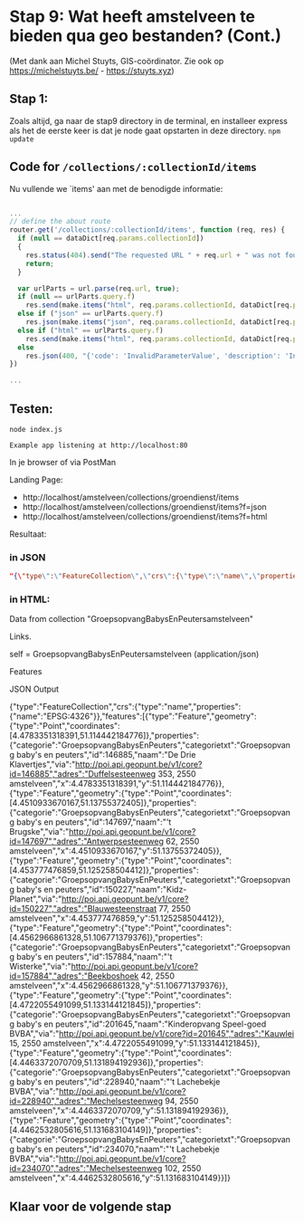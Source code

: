 # Stap 9: Wat heeft amstelveen te bieden qua geo bestanden? (Cont.)

(Met dank aan Michel Stuyts, GIS-coördinator. Zie ook op https://michelstuyts.be/ - https://stuyts.xyz)

## Stap 1:
Zoals altijd, ga naar de stap9 directory in de terminal, en installeer express als het de eerste keer is dat je node gaat opstarten in deze directory. `npm update`

## Code for `/collections/:collectionId/items`

Nu vullende we `items' aan met de benodigde informatie:

```javascript

...
// define the about route
router.get('/collections/:collectionId/items', function (req, res) {
  if (null == dataDict[req.params.collectionId])
  {
    res.status(404).send("The requested URL " + req.url + " was not found on this server");
    return;
  }

  var urlParts = url.parse(req.url, true);
  if (null == urlParts.query.f) 
    res.send(make.items("html", req.params.collectionId, dataDict[req.params.collectionId]));
  else if ("json" == urlParts.query.f) 
    res.json(make.items("json", req.params.collectionId, dataDict[req.params.collectionId]));
  else if ("html" == urlParts.query.f)
    res.send(make.items("html", req.params.collectionId, dataDict[req.params.collectionId]));
  else
    res.json(400, "{'code': 'InvalidParameterValue', 'description': 'Invalid format'}") 
})

...

```

## Testen:
```
node index.js
```

`Example app listening at http://localhost:80`

In je browser of via PostMan

Landing Page:
- http://localhost/amstelveen/collections/groendienst/items
- http://localhost/amstelveen/collections/groendienst/items?f=json
- http://localhost/amstelveen/collections/groendienst/items?f=html

Resultaat:

### in JSON
```json
"{\"type\":\"FeatureCollection\",\"crs\":{\"type\":\"name\",\"properties\":{\"name\":\"EPSG:4326\"}},\"features\":[{\"type\":\"Feature\",\"geometry\":{\"type\":\"Point\",\"coordinates\":[4.4783351318391,51.114442184776]},\"properties\":{\"categorie\":\"GroepsopvangBabysEnPeuters\",\"categorietxt\":\"Groepsopvang baby's en peuters\",\"id\":146885,\"naam\":\"De Drie Klavertjes\",\"via\":\"http://poi.api.geopunt.be/v1/core?id=146885\",\"adres\":\"Duffelsesteenweg 353, 2550 amstelveen\",\"x\":4.4783351318391,\"y\":51.114442184776}},{\"type\":\"Feature\",\"geometry\":{\"type\":\"Point\",\"coordinates\":[4.4510933670167,51.13755372405]},\"properties\":{\"categorie\":\"GroepsopvangBabysEnPeuters\",\"categorietxt\":\"Groepsopvang baby's en peuters\",\"id\":147697,\"naam\":\"'t Brugske\",\"via\":\"http://poi.api.geopunt.be/v1/core?id=147697\",\"adres\":\"Antwerpsesteenweg 62, 2550 amstelveen\",\"x\":4.4510933670167,\"y\":51.13755372405}},{\"type\":\"Feature\",\"geometry\":{\"type\":\"Point\",\"coordinates\":[4.453777476859,51.125258504412]},\"properties\":{\"categorie\":\"GroepsopvangBabysEnPeuters\",\"categorietxt\":\"Groepsopvang baby's en peuters\",\"id\":150227,\"naam\":\"Kidz-Planet\",\"via\":\"http://poi.api.geopunt.be/v1/core?id=150227\",\"adres\":\"Blauwesteenstraat 77, 2550 amstelveen\",\"x\":4.453777476859,\"y\":51.125258504412}},{\"type\":\"Feature\",\"geometry\":{\"type\":\"Point\",\"coordinates\":[4.4562966861328,51.106771379376]},\"properties\":{\"categorie\":\"GroepsopvangBabysEnPeuters\",\"categorietxt\":\"Groepsopvang baby's en peuters\",\"id\":157884,\"naam\":\"'t Wisterke\",\"via\":\"http://poi.api.geopunt.be/v1/core?id=157884\",\"adres\":\"Beekboshoek 42, 2550 amstelveen\",\"x\":4.4562966861328,\"y\":51.106771379376}},{\"type\":\"Feature\",\"geometry\":{\"type\":\"Point\",\"coordinates\":[4.4722055491099,51.133144121845]},\"properties\":{\"categorie\":\"GroepsopvangBabysEnPeuters\",\"categorietxt\":\"Groepsopvang baby's en peuters\",\"id\":201645,\"naam\":\"Kinderopvang Speel-goed BVBA\",\"via\":\"http://poi.api.geopunt.be/v1/core?id=201645\",\"adres\":\"Kauwlei 15, 2550 amstelveen\",\"x\":4.4722055491099,\"y\":51.133144121845}},{\"type\":\"Feature\",\"geometry\":{\"type\":\"Point\",\"coordinates\":[4.4463372070709,51.131894192936]},\"properties\":{\"categorie\":\"GroepsopvangBabysEnPeuters\",\"categorietxt\":\"Groepsopvang baby's en peuters\",\"id\":228940,\"naam\":\"'t Lachebekje BVBA\",\"via\":\"http://poi.api.geopunt.be/v1/core?id=228940\",\"adres\":\"Mechelsesteenweg 94, 2550 amstelveen\",\"x\":4.4463372070709,\"y\":51.131894192936}},{\"type\":\"Feature\",\"geometry\":{\"type\":\"Point\",\"coordinates\":[4.4462532805616,51.131683104149]},\"properties\":{\"categorie\":\"GroepsopvangBabysEnPeuters\",\"categorietxt\":\"Groepsopvang baby's en peuters\",\"id\":234070,\"naam\":\"'t Lachebekje BVBA\",\"via\":\"http://poi.api.geopunt.be/v1/core?id=234070\",\"adres\":\"Mechelsesteenweg 102, 2550 amstelveen\",\"x\":4.4462532805616,\"y\":51.131683104149}}]}"
```

### in HTML:

Data from collection "GroepsopvangBabysEnPeutersamstelveen"

Links.

self = GroepsopvangBabysEnPeutersamstelveen (application/json)

Features

JSON Output

{"type":"FeatureCollection","crs":{"type":"name","properties":{"name":"EPSG:4326"}},"features":[{"type":"Feature","geometry":{"type":"Point","coordinates":[4.4783351318391,51.114442184776]},"properties":{"categorie":"GroepsopvangBabysEnPeuters","categorietxt":"Groepsopvang baby's en peuters","id":146885,"naam":"De Drie Klavertjes","via":"http://poi.api.geopunt.be/v1/core?id=146885","adres":"Duffelsesteenweg 353, 2550 amstelveen","x":4.4783351318391,"y":51.114442184776}},{"type":"Feature","geometry":{"type":"Point","coordinates":[4.4510933670167,51.13755372405]},"properties":{"categorie":"GroepsopvangBabysEnPeuters","categorietxt":"Groepsopvang baby's en peuters","id":147697,"naam":"'t Brugske","via":"http://poi.api.geopunt.be/v1/core?id=147697","adres":"Antwerpsesteenweg 62, 2550 amstelveen","x":4.4510933670167,"y":51.13755372405}},{"type":"Feature","geometry":{"type":"Point","coordinates":[4.453777476859,51.125258504412]},"properties":{"categorie":"GroepsopvangBabysEnPeuters","categorietxt":"Groepsopvang baby's en peuters","id":150227,"naam":"Kidz-Planet","via":"http://poi.api.geopunt.be/v1/core?id=150227","adres":"Blauwesteenstraat 77, 2550 amstelveen","x":4.453777476859,"y":51.125258504412}},{"type":"Feature","geometry":{"type":"Point","coordinates":[4.4562966861328,51.106771379376]},"properties":{"categorie":"GroepsopvangBabysEnPeuters","categorietxt":"Groepsopvang baby's en peuters","id":157884,"naam":"'t Wisterke","via":"http://poi.api.geopunt.be/v1/core?id=157884","adres":"Beekboshoek 42, 2550 amstelveen","x":4.4562966861328,"y":51.106771379376}},{"type":"Feature","geometry":{"type":"Point","coordinates":[4.4722055491099,51.133144121845]},"properties":{"categorie":"GroepsopvangBabysEnPeuters","categorietxt":"Groepsopvang baby's en peuters","id":201645,"naam":"Kinderopvang Speel-goed BVBA","via":"http://poi.api.geopunt.be/v1/core?id=201645","adres":"Kauwlei 15, 2550 amstelveen","x":4.4722055491099,"y":51.133144121845}},{"type":"Feature","geometry":{"type":"Point","coordinates":[4.4463372070709,51.131894192936]},"properties":{"categorie":"GroepsopvangBabysEnPeuters","categorietxt":"Groepsopvang baby's en peuters","id":228940,"naam":"'t Lachebekje BVBA","via":"http://poi.api.geopunt.be/v1/core?id=228940","adres":"Mechelsesteenweg 94, 2550 amstelveen","x":4.4463372070709,"y":51.131894192936}},{"type":"Feature","geometry":{"type":"Point","coordinates":[4.4462532805616,51.131683104149]},"properties":{"categorie":"GroepsopvangBabysEnPeuters","categorietxt":"Groepsopvang baby's en peuters","id":234070,"naam":"'t Lachebekje BVBA","via":"http://poi.api.geopunt.be/v1/core?id=234070","adres":"Mechelsesteenweg 102, 2550 amstelveen","x":4.4462532805616,"y":51.131683104149}}]}


## Klaar voor de volgende stap

